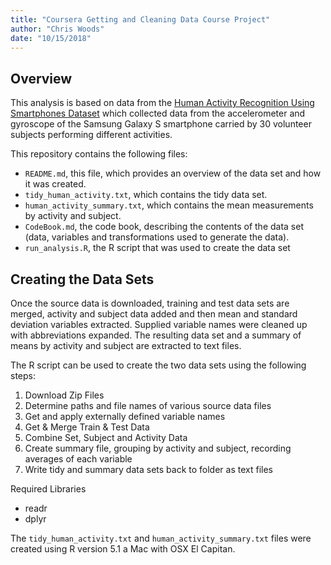 ```yaml
---
title: "Coursera Getting and Cleaning Data Course Project"
author: "Chris Woods"
date: "10/15/2018"
---
```



## Overview

This analysis is based on data from the [Human Activity Recognition Using Smartphones Dataset](#http://archive.ics.uci.edu/ml/datasets/Human+Activity+Recognition+Using+Smartphones) which collected data from the accelerometer and gyroscope of the Samsung Galaxy S smartphone carried by 30 volunteer subjects performing different activities.

This repository contains the following files:

* `README.md`, this file, which provides an overview of the data set and how it was created.
* `tidy_human_activity.txt`, which contains the tidy data set.
* `human_activity_summary.txt`, which contains the mean measurements by activity and subject.
* `CodeBook.md`, the code book, describing the contents of the data set (data, variables and transformations used to generate the data).
* `run_analysis.R`, the R script that was used to create the data set


## Creating the Data Sets
Once the source data is downloaded, training and test data sets are merged, activity and subject data added and then mean and standard deviation variables extracted.  Supplied variable names were cleaned up with abbreviations expanded.  The resulting data set and a summary of means by activity and subject are extracted to text files.

The R script can be used to create the two data sets using the following steps:

1. Download Zip Files
2. Determine paths and file names of various source data files
3. Get and apply externally defined variable names
4. Get & Merge Train & Test Data
5. Combine Set, Subject and Activity Data
6. Create summary file, grouping by activity and subject, recording averages of each variable
7. Write tidy and summary data sets back to folder as text files

Required Libraries
* readr
* dplyr

The `tidy_human_activity.txt` and `human_activity_summary.txt` files were created using R version 5.1 a Mac with OSX El Capitan.